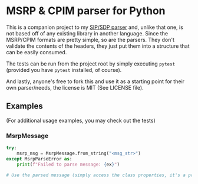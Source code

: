 # MSRP & CPIM parser for Python

This is a companion project to my [SIP/SDP parser](https://github.com/alxgb/sip-parser) and, unlike that one, is not based off of any existing library in another language. Since the MSRP/CPIM formats are pretty simple, so are the parsers. They don't validate the contents of the headers, they just put them into a structure that can be easily consumed.

The tests can be run from the project root by simply executing `pytest` (provided you have `pytest` installed, of course).

And lastly, anyone's free to fork this and use it as a starting point for their own parser/needs, the license is MIT (See LICENSE file).

## Examples

(For additional usage examples, you may check out the tests)

### MsrpMessage
```python
try:
    msrp_msg = MsrpMessage.from_string("<msg_str>")
except MsrpParseError as:
    print(f"Failed to parse message: {ex}")

# Use the parsed message (simply access the class properties, it's a pretty thin class)
```
